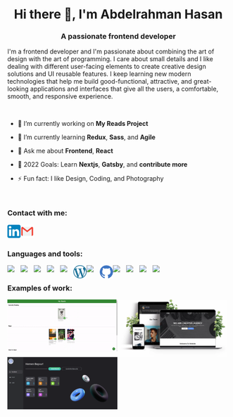 <!-- ![React](https://github.com/AbdelrahmanHs86/AbdelrahmanHs86/blob/main/react-banner.jpg) -->
<h1 align="center">Hi there 👋, I'm Abdelrahman Hasan</h1>
<h3 align="center">A passionate frontend developer</h3>
<!-- <img align="right" alt="Coding" width="400" src="https://cdn.dribbble.com/users/1162077/screenshots/3848914/programmer.gif"> -->


I'm a frontend developer and I'm passionate about combining the art of design with the art of programming. I care about small details and I like dealing with different user-facing elements to create creative design solutions and UI reusable features. I keep learning new modern technologies that help me build good-functional, attractive, and great-looking applications and interfaces that give all the users, a comfortable, smooth, and responsive experience.

<br>

<!-- <img align="right" width="400"  src="https://github.com/AbdelrahmanHs86/AbdelrahmanHs86/blob/main/gif-maker.gif" /> -->



- 🔭 I’m currently working on **My Reads Project**

- 🌱 I’m currently learning **Redux**, **Sass**, and **Agile**

- 💬 Ask me about **Frontend**, **React** 

- 🥅 2022 Goals: Learn **Nextjs**, **Gatsby**, and **contribute more**

- ⚡ Fun fact: I like Design, Coding, and Photography

<br>

### Contact with me:

[<img align="left" width="30"  src="https://github.com/AbdelrahmanHs86/AbdelrahmanHs86/blob/main/linkedin.png" />](https://www.linkedin.com/in/abd-linked)

[<img width="30"  src="https://github.com/AbdelrahmanHs86/AbdelrahmanHs86/blob/main/gmail.png" />](mailto:abd.contactme@gmail.com)



### Languages and tools:

<img align="left" width="30" src="https://cdn.jsdelivr.net/gh/devicons/devicon/icons/html5/html5-original.svg" />

<img align="left" width="30" src="https://cdn.jsdelivr.net/gh/devicons/devicon/icons/css3/css3-original.svg" />

<img align="left" width="30" src="https://cdn.jsdelivr.net/gh/devicons/devicon/icons/javascript/javascript-original.svg" />

<img align="left" width="30" src="https://cdn.jsdelivr.net/gh/devicons/devicon/icons/bootstrap/bootstrap-original.svg" />

<img align="left" width="30" src="https://cdn.jsdelivr.net/gh/devicons/devicon/icons/react/react-original.svg" />

<img align="left" width="30" src="https://github.com/AbdelrahmanHs86/AbdelrahmanHs86/blob/main/wordpress.png" />

<img align="left" width="30" src="https://cdn.jsdelivr.net/gh/devicons/devicon/icons/git/git-original.svg" />

<img  align="left" width="30" src="https://github.com/AbdelrahmanHs86/AbdelrahmanHs86/blob/main/github.png"/>

<img  align="left" width="30" src="https://cdn.jsdelivr.net/gh/devicons/devicon/icons/vscode/vscode-original.svg"/>

<img  align="left" width="30" src="https://cdn.jsdelivr.net/gh/devicons/devicon/icons/photoshop/photoshop-plain.svg"/>

<img  align="left" width="30" src="https://cdn.jsdelivr.net/gh/devicons/devicon/icons/figma/figma-original.svg"/>

<img  width="30" src="https://cdn.jsdelivr.net/gh/devicons/devicon/icons/firebase/firebase-plain.svg"/>

<br>

<!-- [![Sarthak's GitHub activity graph](https://activity-graph.herokuapp.com/graph?username=AbdelrahmanHs86&&theme=xcode)](https://github.com/AbdelrahmanHs86) -->
      
          
          
### Examples of work:

<div>
<a href="https://github.com/AbdelrahmanHs86/MyReads-A-Book-Tracking-App"> <img align="left" width="250" src="https://github.com/AbdelrahmanHs86/AbdelrahmanHs86/blob/main/myReads3.gif"> </a>
      
<a href="https://github.com/AbdelrahmanHs86/CreativeAgencyTemplate"> <img align="left" width="250" src="https://github.com/AbdelrahmanHs86/CreativeAgencyTemplate/blob/master/images/showcase.webp"> </a>
      
<a href="https://github.com/AbdelrahmanHs86/KOU-2.0"> <img  width="250" src="https://github.com/AbdelrahmanHs86/KOU-2.0/blob/main/images/kou-homepage.png"> </a>
</div>


